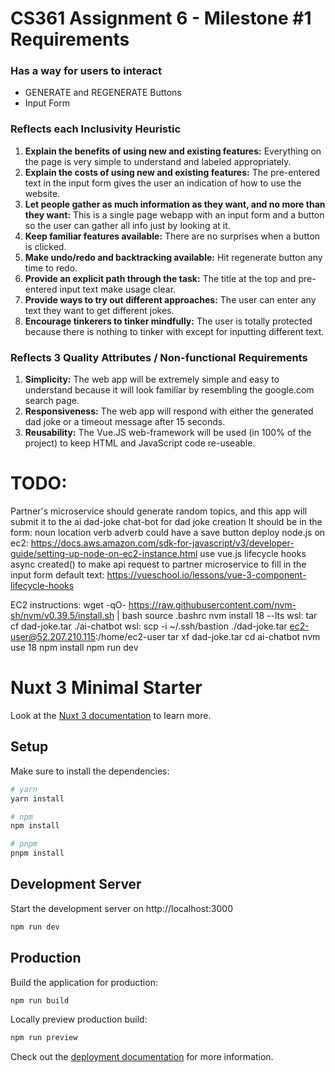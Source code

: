 # CS361 Assignment 6 - Milestone #1 Requirements

### Has a way for users to interact

- GENERATE and REGENERATE Buttons
- Input Form

### Reflects each Inclusivity Heuristic

1. **Explain the benefits of using new and existing features:** Everything on the page is very simple to understand and labeled appropriately.
2. **Explain the costs of using new and existing features:** The pre-entered text in the input form gives the user an indication of how to use the website.
3. **Let people gather as much information as they want, and no more than they want:** This is a single page webapp with an input form and a button so the user can gather all info just by looking at it.
4. **Keep familiar features available:** There are no surprises when a button is clicked.
5. **Make undo/redo and backtracking available:** Hit regenerate button any time to redo.
6. **Provide an explicit path through the task:** The title at the top and pre-entered input text make usage clear.
7. **Provide ways to try out different approaches:** The user can enter any text they want to get different jokes.
8. **Encourage tinkerers to tinker mindfully:** The user is totally protected because there is nothing to tinker with except for inputting different text.

### Reflects 3 Quality Attributes / Non-functional Requirements

1. **Simplicity:** The web app will be extremely simple and easy to understand because it will look familiar by resembling the google.com search page.
2. **Responsiveness:** The web app will respond with either the generated dad joke or a timeout message after 15 seconds.
3. **Reusability:** The Vue.JS web-framework will be used (in 100% of the project) to keep HTML and JavaScript code re-useable.

# TODO:

Partner's microservice should generate random topics, and this app will submit it to the
ai dad-joke chat-bot for dad joke creation
It should be in the form:
noun location verb adverb
could have a save button
deploy node.js on ec2: https://docs.aws.amazon.com/sdk-for-javascript/v3/developer-guide/setting-up-node-on-ec2-instance.html
use vue.js lifecycle hooks async created() to make api request to partner microservice to fill in the input form default text:
https://vueschool.io/lessons/vue-3-component-lifecycle-hooks

EC2 instructions:
wget -qO- https://raw.githubusercontent.com/nvm-sh/nvm/v0.39.5/install.sh | bash
source .bashrc
nvm install 18 --lts
wsl: tar cf dad-joke.tar ./ai-chatbot
wsl: scp -i ~/.ssh/bastion ./dad-joke.tar ec2-user@52.207.210.115:/home/ec2-user
tar xf dad-joke.tar
cd ai-chatbot
nvm use 18
npm install
npm run dev

# Nuxt 3 Minimal Starter

Look at the [Nuxt 3 documentation](https://nuxt.com/docs/getting-started/introduction) to learn more.

## Setup

Make sure to install the dependencies:

```bash
# yarn
yarn install

# npm
npm install

# pnpm
pnpm install
```

## Development Server

Start the development server on http://localhost:3000

```bash
npm run dev
```

## Production

Build the application for production:

```bash
npm run build
```

Locally preview production build:

```bash
npm run preview
```

Check out the [deployment documentation](https://nuxt.com/docs/getting-started/deployment) for more information.

